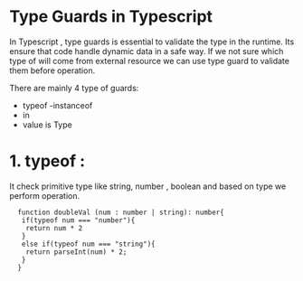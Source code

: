 <!-- [![Open in Visual Studio Code](https://classroom.github.com/assets/open-in-vscode-2e0aaae1b6195c2367325f4f02e2d04e9abb55f0b24a779b69b11b9e10269abc.svg)](https://classroom.github.com/online_ide?assignment_repo_id=16997992&assignment_repo_type=AssignmentRepo) -->



# Type Guards in Typescript

In Typescript , type guards is essential to validate the type in the runtime. Its ensure that code handle dynamic data in a safe way. If we not sure which type of will come from external resource we can use type guard to validate them before operation.

There are mainly 4 type of guards:
- typeof
-instanceof
- in
- value is Type

# 1. typeof : 
It check primitive type like string, number , boolean and based on type we perform operation.

```
  function doubleVal (num : number | string): number{
   if(typeof num === "number"){
    return num * 2
   }
   else if(typeof num === "string"){
    return parseInt(num) * 2;
   }
  }
```

